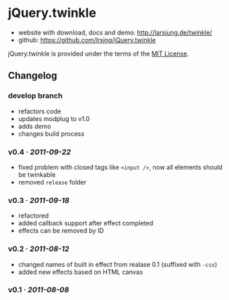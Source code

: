 # jQuery.twinkle

* website with download, docs and demo: <http://larsjung.de/twinkle/>
* github: <https://github.com/lrsjng/jQuery.twinkle>

jQuery.twinkle is provided under the terms of the [MIT License](https://github.com/lrsjng/jQuery.twinkle/blob/develop/LICENSE.md).


## Changelog


### develop branch

* refactors code
* updates modplug to v1.0
* adds demo
* changes build process


### v0.4 · *2011-09-22*

* fixed problem with closed tags like `<input />`, now all elements should be twinkable
* removed `release` folder


### v0.3 · *2011-09-18*

* refactored
* added callback support after effect completed
* effects can be removed by ID


### v0.2 · *2011-08-12*

* changed names of built in effect from realase 0.1 (suffixed with `-css`)
* added new effects based on HTML canvas


### v0.1 · *2011-08-08*
